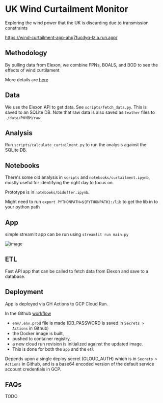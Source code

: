 # UK Wind Curtailment Monitor

Exploring the wind power that the UK is discarding due to transmission constraints

https://wind-curtailment-app-ahq7fucdyq-lz.a.run.app/


## Methodology

By pulling data from Elexon, we combine FPNs, BOALS, and BOD to see the effects of wind curtilament

More details are [here](https://wooden-knee-d53.notion.site/UK-Wind-Curtailment-Monitor-Methodology-71475d0b7cfd4edb97d6397b358f4118)

## Data
We use the Elexon API to get data. See `scripts/fetch_data.py`. This is saved to an SQLite DB. Note that raw data is also saved as `feather` files to `./data/PHYBM/raw`.

## Analysis
Run `scripts/calculate_curtailment.py` to run the analysis against the SQLite DB.

## Notebooks
There's some old analysis in `scripts` and `notebooks/curtailment.ipynb`,
mostly useful for identifying the right day to focus on.

Prototype is in `notebooks/bidoffer.ipynb`.


Might need to run
`export PYTHONPATH=${PYTHONPATH}:/lib`
to get the lib in to your python path

## App
simple streamlit app can be run using
`streamlit run main.py`

![image](app.png)

## ETL

Fast API app that can be called to fetch data from Elexon and save to a database. 

## Deployment
App is deployed via GH Actions to GCP Cloud Run.

In the Github [workflow](./.github/workflows/deploy.yaml) 
- `env/.env.prod` file is made (DB_PASSWORD is saved in `Secrets > Actions` in Github)
- the Docker image is built, 
- pushed to container registry,
- a new cloud run revision is initialized against the updated image.
- This is done for both the `app` and the `etl`

Depends upon a single deploy secret (GLOUD_AUTH) which is in `Secrets > Actions` in Github, and is a base64 encoded
version of the default service account credentials in GCP.


## FAQs

TODO